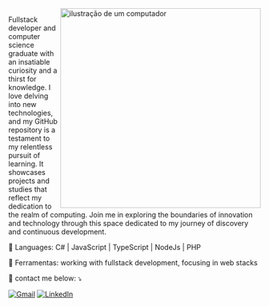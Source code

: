 <img src="https://raw.githubusercontent.com/MicaelliMedeiros/micaellimedeiros/master/image/computer-illustration.png" alt="ilustração de um computador" min-width="400px" max-width="400px" width="400px" align="right">

<p align="left"> 
  Fullstack developer and computer science graduate with an insatiable curiosity and a thirst for knowledge. I love delving into new technologies, and my GitHub repository is a testament to my relentless pursuit of learning. It showcases projects and studies that reflect my dedication to the realm of computing. Join me in exploring the boundaries of innovation and technology through this space dedicated to my journey of discovery and continuous development.
</p>

<p align="left">
  🦄 Languages: C# | JavaScript | TypeScript | NodeJs | PHP
</p>

<p align="left">
  💼 Ferramentas: working with fullstack development, focusing in web stacks
</p>

<p align="left">
  💌 contact me below: ⤵️
</p>

<p align="left">
  <a href="mailto:ewerthon32santana@gmail.com" title="Gmail">
  <img src="https://img.shields.io/badge/-Gmail-FF0000?style=flat-square&labelColor=FF0000&logo=gmail&logoColor=white&link=ewerthon32santana@gmail.com" alt="Gmail"/></a>
  <a href="https://www.linkedin.com/in/ewerthonsantana/" title="LinkedIn">
  <img src="https://img.shields.io/badge/-Linkedin-0e76a8?style=flat-square&logo=Linkedin&logoColor=white&link=https://www.linkedin.com/in/ewerthonsantana/" alt="LinkedIn"/></a>
</p>

